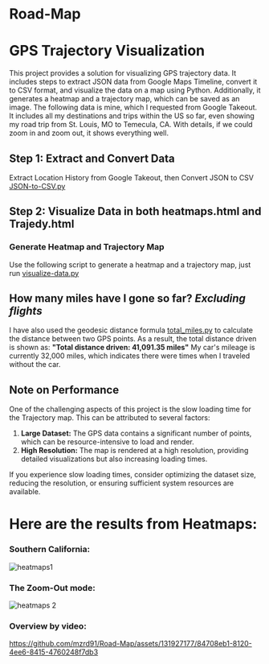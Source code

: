 # Road-Map

# GPS Trajectory Visualization

This project provides a solution for visualizing GPS trajectory data. It includes steps to extract JSON data from Google Maps Timeline, convert it to CSV format, and visualize the data on a map using Python. Additionally, it generates a heatmap and a trajectory map, which can be saved as an image.
The following data is mine, which I requested from Google Takeout. It includes all my destinations and trips within the US so far, even showing my road trip from St. Louis, MO to Temecula, CA. With details, if we could zoom in and zoom out, it shows everything well.

## Step 1: Extract and Convert Data

Extract Location History from Google Takeout, then Convert JSON to CSV [JSON-to-CSV.py](src/JSON-to-CSV.py)

## Step 2: Visualize Data in both heatmaps.html and Trajedy.html
### Generate Heatmap and Trajectory Map
Use the following script to generate a heatmap and a trajectory map, just run [visualize-data.py](src/visualize-data.py) 

## How many miles have I gone so far? *Excluding flights*
I have also used the geodesic distance formula [total_miles.py](total_miles.py) to calculate the distance between two GPS points. As a result, the total distance driven is shown as: **"Total distance driven: 41,091.35 miles"** My car's mileage is currently 32,000 miles, which indicates there were times when I traveled without the car.

## Note on Performance

One of the challenging aspects of this project is the slow loading time for the Trajectory map. This can be attributed to several factors:

1. **Large Dataset:** The GPS data contains a significant number of points, which can be resource-intensive to load and render.
2. **High Resolution:** The map is rendered at a high resolution, providing detailed visualizations but also increasing loading times.

If you experience slow loading times, consider optimizing the dataset size, reducing the resolution, or ensuring sufficient system resources are available.


# Here are the results from Heatmaps:

### Southern California:
![heatmaps1](https://github.com/mzrd91/Road-Map/assets/131927177/680eaf2f-3f42-47ba-b0f8-8220fc00449b) 

### The Zoom-Out mode:
![heatmaps 2](https://github.com/mzrd91/Road-Map/assets/131927177/c41c67de-6fab-4471-a279-1fe568bc90ef)

### Overview by video:
https://github.com/mzrd91/Road-Map/assets/131927177/84708eb1-8120-4ee6-8415-4760248f7db3 




